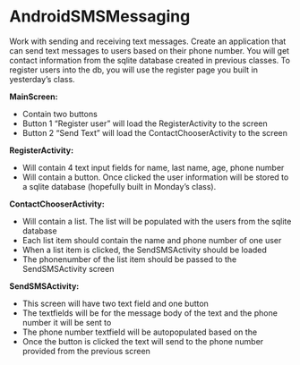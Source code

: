 AndroidSMSMessaging
===================

Work with sending and receiving text messages. Сreate an application that can send text messages to users based on their phone number. You will get contact information from the sqlite database created in previous classes. To register users into the db, you will use the register page you built in yesterday’s class.

<b>MainScreen:</b>
-  Contain two buttons
-  Button 1 “Register user” will load the RegisterActivity to the screen
-  Button 2 “Send Text” will load the ContactChooserActivity to the screen

<b>RegisterActivity:</b>
-  Will contain 4 text input fields for name, last name, age, phone number
-  Will contain a button. Once clicked the user information will be stored to a sqlite database (hopefully built in Monday’s class).

<b>ContactChooserActivity:</b>
-  Will contain a list. The list will be populated with the users from the sqlite database
-  Each list item should contain the name and phone number of one user
-  When a list item is clicked, the SendSMSActivity should be loaded
-  The phonenumber of the list item should be passed to the SendSMSActivity screen  

<b>SendSMSActivity:</b>
-  This screen will have two text field and one button
-  The textfields will be for the message body of the text and the phone number it will be sent to
-  The phone number textfield will be autopopulated based on the
-  Once the button is clicked the text will send to the phone number provided from the previous screen
